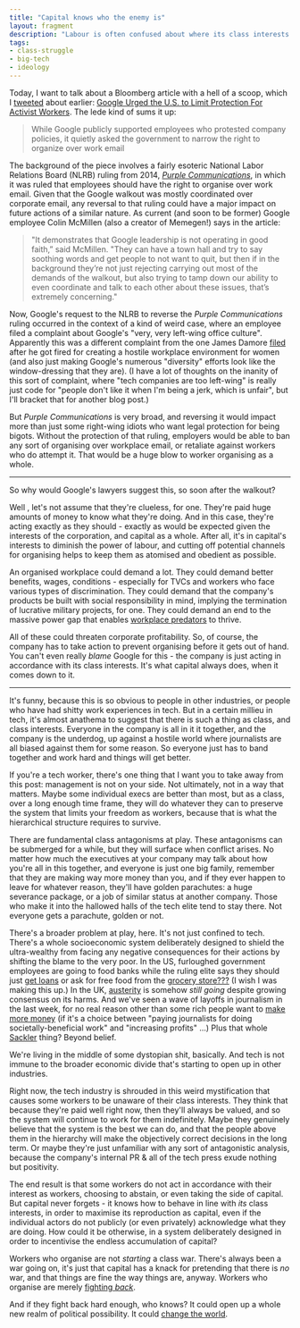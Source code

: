 ```yaml
---
title: "Capital knows who the enemy is"
layout: fragment
description: "Labour is often confused about where its class interests lie. But capital never forgets."
tags:
- class-struggle
- big-tech
- ideology
---
```


Today, I want to talk about a Bloomberg article with a hell of a scoop, which I [tweeted](https://twitter.com/dellsystem/status/1088499015644209153) about earlier: [Google Urged the U.S. to Limit Protection For Activist Workers](https://www.bloomberg.com/news/articles/2019-01-24/google-urged-the-u-s-to-limit-protection-for-activist-workers?srnd=technology-vp). The lede kind of sums it up:

> While Google publicly supported employees who protested company policies, it quietly asked the government to narrow the right to organize over work email

The background of the piece involves a fairly esoteric National Labor Relations Board (NLRB) ruling from 2014, [_Purple Communications_](https://www.littler.com/nlrb-creates-right-use-corporate-e-mail-organize-and-complain-about-work-ten-key-implications), in which it was ruled that employees should have the right to organise over work email. Given that the Google walkout was mostly coordinated over corporate email, any reversal to that ruling could have a major impact on future actions of a similar nature. As current (and soon to be former) Google employee Colin McMillen (also a creator of Memegen!) says in the article:

> "It demonstrates that Google leadership is not operating in good faith,” said McMillen. "They can have a town hall and try to say soothing words and get people to not want to quit, but then if in the background they’re not just rejecting carrying out most of the demands of the walkout, but also trying to tamp down our ability to even coordinate and talk to each other about these issues, that’s extremely concerning."

Now, Google's request to the NLRB to reverse the _Purple Communications_ ruling occurred in the context of a kind of weird case, where an employee filed a complaint about Google's "very, very left-wing office culture". Apparently this was a different complaint from the one James Damore [filed](https://www.nbcnews.com/news/us-news/google-engineer-fired-writing-manifesto-women-s-neuroticism-sues-company-n835836) after he got fired for creating a hostile workplace environment for women (and also just making Google's numerous "diversity" efforts look like the window-dressing that they are). (I have a lot of thoughts on the inanity of this sort of complaint, where "tech companies are too left-wing" is really just code for "people don't like it when I'm being a jerk, which is unfair", but I'll bracket that for another blog post.)

But _Purple Communications_ is very broad, and reversing it would impact more than just some right-wing idiots who want legal protection for being bigots. Without the protection of that ruling, employers would be able to ban any sort of organising over workplace email, or retaliate against workers who do attempt it. That would be a huge blow to worker organising as a whole.

***

So why would Google's lawyers suggest this, so soon after the walkout?

Well , let's not assume that they're clueless, for one. They're paid huge amounts of money to know what they're doing. And in this case, they're acting exactly as they should - exactly as would be expected given the interests of the corporation, and capital as a whole. After all, it's in capital's interests to diminish the power of labour, and cutting off potential channels for organising helps to keep them as atomised and obedient as possible.

An organised workplace could demand a lot. They could demand better benefits, wages, conditions - especially for TVCs and workers who face various types of discrimination. They could demand that the company's products be built with social responsibility in mind, implying the termination of lucrative military projects, for one. They could demand an end to the massive power gap that enables [workplace predators](https://www.cnbc.com/2018/10/25/google-paid-andy-rubin-90-million-exit-package-despite-misconduct-nyt.html) to thrive.

All of these could threaten corporate profitability. So, of course, the company has to take action to prevent organising before it gets out of hand. You can't even really _blame_ Google for this - the company is just acting in accordance with its class interests. It's what capital always does, when it comes down to it.

***

It's funny, because this is so obvious to people in other industries, or people who have had shitty work experiences in tech. But in a certain millieu in tech, it's almost anathema to suggest that there is such a thing as class, and class interests. Everyone in the company is all in it it together, and the company is the underdog, up against a hostile world where journalists are all biased against them for some reason. So everyone just has to band together and work hard and things will get better.

If you're a tech worker, there's one thing that I want you to take away from this post: management is not on your side. Not ultimately, not in a way that matters. Maybe some individual execs are better than most, but as a class, over a long enough time frame, they will do whatever they can to preserve the system that limits your freedom as workers, because that is what the hierarchical structure requires to survive.

There are fundamental class antagonisms at play. These antagonisms can be submerged for a while, but they will surface when conflict arises. No matter how much the executives at your company may talk about how you're all in this together, and everyone is just one big family, remember that they are making way more money than you, and if they ever happen to leave for whatever reason, they'll have golden parachutes: a huge severance package, or a job of similar status at another company. Those who make it into the hallowed halls of the tech elite tend to stay there. Not everyone gets a parachute, golden or not.

There's a broader problem at play, here. It's not just confined to tech. There's a whole socioeconomic system deliberately designed to shield the ultra-wealthy from facing any negative consequences for their actions by shifting the blame to the very poor. In the US, furloughed government employees are going to food banks while the ruling elite says they should just [get loans](https://www.politico.com/story/2019/01/24/ross-government-shutdown-food-banks-1122842) or ask for free food from the [grocery store???](https://theweek.com/speedreads/819750/trump-tried-clean-wilbur-ross-tonedeaf-comments-unpaid-federal-workers-didnt-succeed) (I wish I was making this up.) In the UK, [austerity](https://www.theguardian.com/society/2018/nov/16/uk-austerity-has-inflicted-great-misery-on-citizens-un-says) is somehow _still going_ despite growing consensus on its harms. And we've seen a wave of layoffs in journalism in the last week, for no real reason other than some rich people want to [make more money](https://twitter.com/_alastair/status/1088235576141197317) (if it's a choice between "paying journalists for doing societally-beneficial work" and "increasing profits" ...) Plus that whole [Sackler](https://www.npr.org/sections/health-shots/2019/01/16/685692474/massachusetts-attorney-general-implicates-family-behind-purdue-pharma-in-opioid-) thing? Beyond belief.

We're living in the middle of some dystopian shit, basically. And tech is not immune to the broader economic divide that's starting to open up in other industries.

Right now, the tech industry is shrouded in this weird mystification that causes some workers to be unaware of their class interests. They think that because they're paid well right now, then they'll always be valued, and so the system will continue to work for them indefinitely. Maybe they genuinely believe that the system is the best we can do, and that the people above them in the hierarchy will make the objectively correct decisions in the long term. Or maybe they're just unfamiliar with any sort of antagonistic analysis, because the company's internal PR & all of the tech press exude nothing but positivity.

The end result is that some workers do not act in accordance with their interest as workers, choosing to abstain, or even taking the side of capital. But capital never forgets - it knows how to behave in line with _its_ class interests, in order to maximise its reproduction as capital, even if the individual actors do not publicly (or even privately) acknowledge what they are doing. How could it be otherwise, in a system deliberately designed in order to incentivise the endless accumulation of capital?

Workers who organise are not _starting_ a class war. There's always been a war going on, it's just that capital has a knack for pretending that there is _no_ war, and that things are fine the way things are, anyway. Workers who organise are merely [fighting _back_](https://www.salon.com/2017/07/12/the-class-war-is-a-one-sided-fight-and-the-very-rich-are-winning/).

And if they fight back hard enough, who knows? It could open up a whole new realm of political possibility. It could [change the world](https://www.jacobinmag.com/2019/01/capitalism-democracy-workers-movements-unions).
